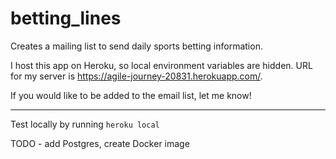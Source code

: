# betting_lines
Creates a mailing list to send daily sports betting information.

I host this app on Heroku, so local environment variables are hidden. URL for my server is <a>https://agile-journey-20831.herokuapp.com/<a>.
  
If you would like to be added to the email list, let me know!
  
  ------------------
  

Test locally by running ```heroku local```

TODO - add Postgres, create Docker image
